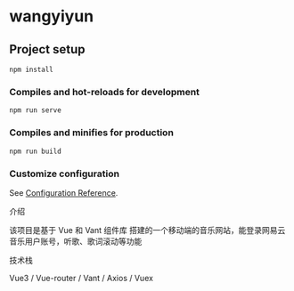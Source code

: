 # wangyiyun

## Project setup
```
npm install
```

### Compiles and hot-reloads for development
```
npm run serve
```

### Compiles and minifies for production
```
npm run build
```

### Customize configuration
See [Configuration Reference](https://cli.vuejs.org/config/).

介绍

该项目是基于 Vue 和 Vant 组件库 搭建的一个移动端的音乐网站，能登录网易云音乐用户账号，听歌、歌词滚动等功能

技术栈

Vue3 / Vue-router / Vant / Axios / Vuex 


